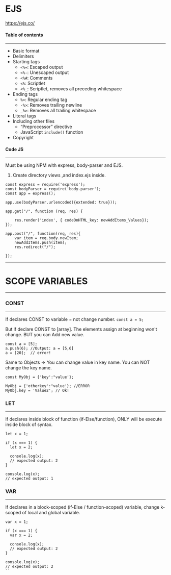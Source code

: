 # EJS


https://ejs.co/


#### Table of contents
-----------------

- Basic format
- Delimiters
- Starting tags
  - `<%=`: Escaped output
  - `<%-`: Unescaped output
  - `<%#`: Comments
  - `<%`: Scriptlet
  - `<%_`: Scriptlet, removes all preceding whitespace
- Ending tags
  - `%>`: Regular ending tag
  - `-%>`: Removes trailing newline
  - `_%>`: Removes all trailing whitespace
- Literal tags
- Including other files
  - “Preprocessor” directive
  - JavaScript `include()` function
- Copyright

#### Code JS
-----------------
Must be using NPM with express, body-parser and EJS.

1. Create directory views ,and index.ejs inside.


```
const express = require('express');
const bodyParser = require('body-parser');
const app = express();

app.use(bodyParser.urlencoded({extended: true}));

app.get("/", function (req, res) {
    
    res.render('index', { codeOnHTML_key: newAddItems_Values});
});

app.post("/", function(req, res){
    var item = req.body.newItem;
    newAddItems.push(item);
    res.redirect("/"); 

});

```

----------------
# SCOPE VARIABLES
----------------

### CONST
----

If declares CONST to variable = not change number.
``` const a = 5; ```

But if declare CONST to [array]. The elements assign at beginning won't change. BUT you can Add new value.

``` 
const a = [5];
a.push(6); //Output: a = [5,6]
a = [20];  // error!

```

Same to Objects => You can change value in key name. 
You can NOT change the key name. 

``` 
const MyObj = {'key':"value'};

MyObj = {'otherkey':"value'}; //ERROR
MyObj.key = 'Value2'; // Ok!
```



### LET
----

If declares inside block of function (if-Else/function), ONLY will be execute inside block of syntax. 

```
let x = 1;

if (x === 1) {
  let x = 2;

  console.log(x);
  // expected output: 2
}

console.log(x);
// expected output: 1
```

### VAR
----

If declares in a block-scoped (if-Else / function-scoped) variable, change k-scoped of local and global variable. 

```
var x = 1;

if (x === 1) {
  var x = 2;

  console.log(x);
  // expected output: 2
}

console.log(x);
// expected output: 2
``
